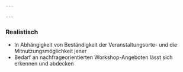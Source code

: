 ```yaml
---

---
```


### Realistisch

- In Abhängigkeit von Beständigkeit der Veranstaltungsorte- und die Mitnutzungsmöglichkeit jener
- Bedarf an nachfrageorientierten Workshop-Angeboten lässt sich erkennen und abdecken


